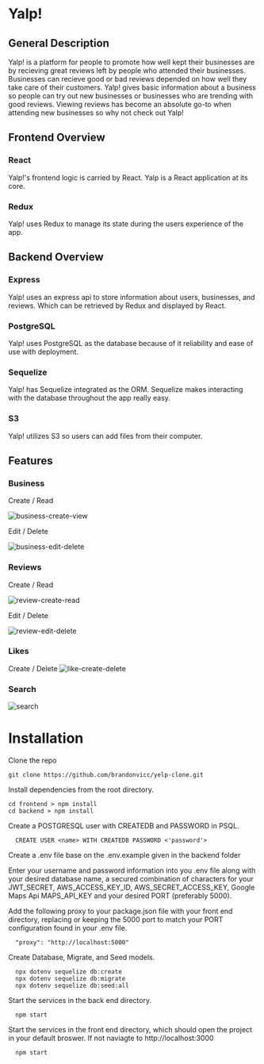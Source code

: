 # Yalp!
## General Description
Yalp! is a platform for people to promote how well kept their businesses are by recieving great reviews left by people who attended their businesses. Businesses can recieve good or bad reviews depended on how well they take care of their customers. Yalp! gives basic information about a business so people can try out new businesses or businesses who are trending with good reviews. Viewing reviews has become an absolute go-to when attending new businesses so why not check out Yalp!

## Frontend Overview

### React
Yalp!'s frontend logic is carried by React. Yalp is a React application at its core.

### Redux
Yalp! uses Redux to manage its state during the users experience of the app.

## Backend Overview

### Express
Yalp! uses an express api to store information about users, businesses, and reviews. Which can be retrieved by Redux and displayed by React.

### PostgreSQL 
Yalp! uses PostgreSQL as the database because of it reliability and ease of use with deployment.

### Sequelize
Yalp! has Sequelize integrated as the ORM. Sequelize makes interacting with the database throughout the app really easy.

### S3
Yalp! utilizes S3 so users can add files from their computer.

## Features

### Business

Create / Read

 ![business-create-view](https://user-images.githubusercontent.com/75706553/169176676-de2cc0f6-0e4e-49a1-9648-f3ddf06f2e91.gif)
 
 
 
 
 Edit / Delete
 
 ![business-edit-delete](https://user-images.githubusercontent.com/75706553/169227644-084f8716-919d-4efb-8842-48c5133ffd8d.gif)
 
 
 
 ### Reviews
 
 Create / Read
 
 ![review-create-read](https://user-images.githubusercontent.com/75706553/169233893-18770560-5d0b-4ffd-9e78-48091619034e.gif)
 
 
 
 Edit / Delete
 
 ![review-edit-delete](https://user-images.githubusercontent.com/75706553/169235944-212bb563-8510-47f9-b409-ef14144f7698.gif)
 
 ### Likes
 
 Create / Delete
 ![like-create-delete](https://user-images.githubusercontent.com/75706553/169240209-291e2854-2ed4-40fa-b1a9-eda9f9a704c7.gif)
 
 ### Search
 
 ![search](https://user-images.githubusercontent.com/75706553/169242855-ebf5e7f6-5939-48bf-a066-af9c03c2b9fd.gif)


# Installation
 Clone the repo
```
git clone https://github.com/brandonvicc/yelp-clone.git
```
Install dependencies from the root directory.
```
cd frontend > npm install
cd backend > npm install
```
Create a POSTGRESQL user with CREATEDB and PASSWORD in PSQL.
```
  CREATE USER <name> WITH CREATEDB PASSWORD <'password'>
```
Create a .env file base on the .env.example given in the backend folder

Enter your username and password information into you .env file along with your desired database name, a secured combination of characters for your JWT_SECRET, AWS_ACCESS_KEY_ID, AWS_SECRET_ACCESS_KEY, Google Maps Api MAPS_API_KEY and your desired PORT (preferably 5000).

Add the following proxy to your package.json file with your front end directory, replacing or keeping the 5000 port to match your PORT configuration found in your .env file.
```
  "proxy": "http://localhost:5000"
```
Create Database, Migrate, and Seed models.
```
  npx dotenv sequelize db:create
  npx dotenv sequelize db:migrate
  npx dotenv sequelize db:seed:all
```
Start the services in the back end directory.
```
  npm start
```
Start the services in the front end directory, which should open the project in your default broswer. If not naviagte to http://localhost:3000
```
  npm start
```
